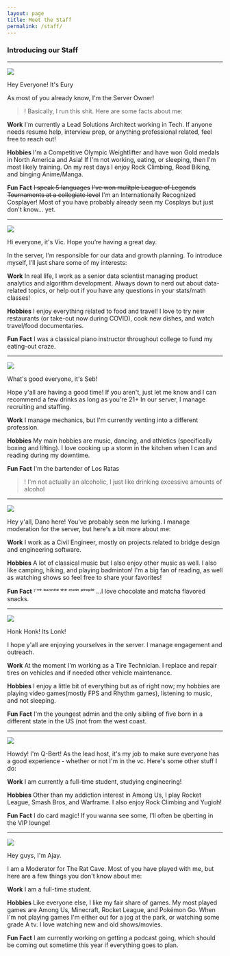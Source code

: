 ```yaml
---
layout: page
title: Meet the Staff
permalink: /staff/
---
```


### Introducing our Staff

***


![]({{site.baseurl}}/img/eury.png)

Hey Everyone! It's Eury

As most of you already know, I'm the Server Owner! 
>! Basically, I run this shit.
Here are some facts about me: 

**Work**
I'm currently a Lead Solutions Architect working in Tech. If anyone needs resume help, interview prep, or anything professional related, feel free to reach out!

**Hobbies**
I'm a Competitive Olympic Weightlifter and have won Gold medals in North America and Asia! If I'm not working, eating, or sleeping, then I'm most likely training. On my rest days I enjoy Rock Climbing, Road Biking, and binging Anime/Manga. 

**Fun Fact**
~~I speak 5 languages~~
~~I've won mulitple League of Legends Tournaments at a collegiate level~~
I'm an Internationally Recognized Cosplayer! Most of you have probably already seen my Cosplays but just don't know... yet.

***

![]({{site.baseurl}}/img/vikkyc.png)

Hi everyone, it's Vic. Hope you’re having a great day.

In the server, I'm responsible for our data and growth planning. To introduce myself, I’ll just share some of my interests:

**Work**
In real life, I work as a senior data scientist managing product analytics and algorithm development. Always down to nerd out about data-related topics, or help out if you have any questions in your stats/math classes!

**Hobbies**
I enjoy everything related to food and travel! I love to try new restaurants (or take-out now during COVID), cook new dishes, and watch travel/food documentaries. 

**Fun Fact**
I was a classical piano instructor throughout college to fund my eating-out craze.

***

![]({{site.baseurl}}/img/seb.png)

What's good everyone, it's Seb!

Hope y'all are having a good time! If you aren't, just let me know and I can recommend a few drinks as long as you're 21+  In our server, I manage recruiting and staffing.

**Work**
I manage mechanics, but I'm currently venting into a different profession.

**Hobbies**
My main hobbies are music, dancing, and athletics (specifically boxing and lifting). I love cooking up a storm in the kitchen when I can and reading during my downtime. 

**Fun Fact**
I'm the bartender of Los Ratas 
>! I'm not actually an alcoholic, I just like drinking excessive amounts of alcohol 

***

![]({{site.baseurl}}/img/dano.png)

Hey y'all, Dano here! 
You've probably seen me lurking. I manage moderation for the server, but here's a bit more about me: 

**Work**
I work as a Civil Engineer, mostly on projects related to bridge design and engineering software. 

**Hobbies**
A lot of classical music but I also enjoy other music as well. 
I also like camping, hiking, and playing badminton! 
I'm a big fan of reading, as well as watching shows so feel free to share your favorites! 

**Fun Fact**
ᴵ'ᵛᵉ ᵇᵃⁿⁿᵉᵈ ᵗʰᵉ ᵐᵒˢᵗ ᵖᵉᵒᵖˡᵉ ...I love chocolate and matcha flavored snacks.

***

![]({{site.baseurl}}/img/lonk.png)

Honk Honk! Its Lonk!

I hope y'all are enjoying yourselves in the server. I manage engagement and outreach.

**Work**
At the moment I'm working as a Tire Technician. I replace and repair tires on vehicles and if needed other vehicle maintenance.

**Hobbies**
I enjoy a little bit of everything but as of right now; my hobbies are playing video games(mostly FPS and Rhythm games), listening to music, and not sleeping.

**Fun Fact**
I'm the youngest admin and the only sibling of five born in a different state in the US (not from the west coast.

***

![]({{site.baseurl}}/img/qbert.jpg)

Howdy! I'm Q-Bert!
As the lead host, it's my job to make sure everyone has a good experience - whether or not I'm in the vc. Here's some other stuff I do:

**Work**
I am currently a full-time student, studying engineering!

**Hobbies**
Other than my addiction interest in Among Us, I play Rocket League, Smash Bros, and Warframe. I also enjoy Rock Climbing and Yugioh! 

**Fun Fact**
I do card magic! If you wanna see some, I'll often be qberting in the VIP lounge!

***

![]({{site.baseurl}}/img/ajay.png)

Hey guys, I'm Ajay.

I am a Moderator for The Rat Cave. Most of you have played with me, but here are a few things you don't know about me:

**Work**
I am a full-time student.

**Hobbies**
Like everyone else, I like my fair share of games. My most played games are Among Us, Minecraft, Rocket League, and Pokémon Go.
When I'm not playing games I'm either out for a jog at the park, or watching some grade A tv. I love watching new and old shows/movies.

**Fun Fact**
I am currently working on getting a podcast going, which should be coming out sometime this year if everything goes to plan.

